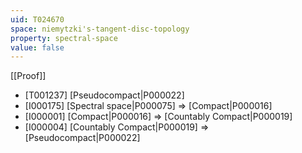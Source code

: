 ```yaml
---
uid: T024670
space: niemytzki's-tangent-disc-topology
property: spectral-space
value: false
---
```

[[Proof]]

* [T001237] [Pseudocompact|P000022]
* [I000175] [Spectral space|P000075] => [Compact|P000016]
* [I000001] [Compact|P000016] => [Countably Compact|P000019]
* [I000004] [Countably Compact|P000019] => [Pseudocompact|P000022]

